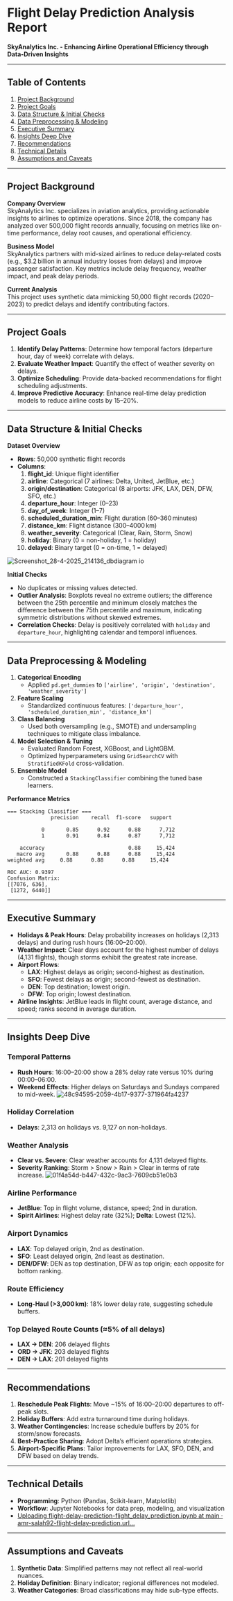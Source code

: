 # Flight Delay Prediction Analysis Report  
**SkyAnalytics Inc. - Enhancing Airline Operational Efficiency through Data-Driven Insights**

---

## Table of Contents

1. [Project Background](#project-background)
2. [Project Goals](#project-goals)
3. [Data Structure & Initial Checks](#data-structure--initial-checks)
4. [Data Preprocessing & Modeling](#data-preprocessing--modeling)
5. [Executive Summary](#executive-summary)
6. [Insights Deep Dive](#insights-deep-dive)
7. [Recommendations](#recommendations)
8. [Technical Details](#technical-details)
9. [Assumptions and Caveats](#assumptions-and-caveats)

---

## Project Background

**Company Overview**  
SkyAnalytics Inc. specializes in aviation analytics, providing actionable insights to airlines to optimize operations. Since 2018, the company has analyzed over 500,000 flight records annually, focusing on metrics like on-time performance, delay root causes, and operational efficiency.

**Business Model**  
SkyAnalytics partners with mid-sized airlines to reduce delay-related costs (e.g., \$3.2 billion in annual industry losses from delays) and improve passenger satisfaction. Key metrics include delay frequency, weather impact, and peak delay periods.

**Current Analysis**  
This project uses synthetic data mimicking 50,000 flight records (2020–2023) to predict delays and identify contributing factors.

---

## Project Goals

1. **Identify Delay Patterns**: Determine how temporal factors (departure hour, day of week) correlate with delays.  
2. **Evaluate Weather Impact**: Quantify the effect of weather severity on delays.  
3. **Optimize Scheduling**: Provide data-backed recommendations for flight scheduling adjustments.  
4. **Improve Predictive Accuracy**: Enhance real-time delay prediction models to reduce airline costs by 15–20%.

---

## Data Structure & Initial Checks

**Dataset Overview**  
- **Rows**: 50,000 synthetic flight records  
- **Columns**:  
  1. **flight_id**: Unique flight identifier  
  2. **airline**: Categorical (7 airlines: Delta, United, JetBlue, etc.)  
  3. **origin/destination**: Categorical (8 airports: JFK, LAX, DEN, DFW, SFO, etc.)  
  4. **departure_hour**: Integer (0–23)  
  5. **day_of_week**: Integer (1–7)  
  6. **scheduled_duration_min**: Flight duration (60–360 minutes)  
  7. **distance_km**: Flight distance (300–4000 km)  
  8. **weather_severity**: Categorical (Clear, Rain, Storm, Snow)  
  9. **holiday**: Binary (0 = non-holiday, 1 = holiday)  
  10. **delayed**: Binary target (0 = on-time, 1 = delayed)
 
      
![Screenshot_28-4-2025_214136_dbdiagram io](https://github.com/user-attachments/assets/1bc11c6f-a32c-4d41-baf2-73b56609c7bc)

**Initial Checks**  
- No duplicates or missing values detected.  
- **Outlier Analysis**: Boxplots reveal no extreme outliers; the difference between the 25th percentile and minimum closely matches the difference between the 75th percentile and maximum, indicating symmetric distributions without skewed extremes.  
- **Correlation Checks**: Delay is positively correlated with `holiday` and `departure_hour`, highlighting calendar and temporal influences.

---

## Data Preprocessing & Modeling

1. **Categorical Encoding**  
   - Applied `pd.get_dummies` to `['airline', 'origin', 'destination', 'weather_severity']`
2. **Feature Scaling**  
   - Standardized continuous features: `['departure_hour', 'scheduled_duration_min', 'distance_km']`
3. **Class Balancing**  
   - Used both oversampling (e.g., SMOTE) and undersampling techniques to mitigate class imbalance.
4. **Model Selection & Tuning**  
   - Evaluated Random Forest, XGBoost, and LightGBM.  
   - Optimized hyperparameters using `GridSearchCV` with `StratifiedKFold` cross-validation.
5. **Ensemble Model**  
   - Constructed a `StackingClassifier` combining the tuned base learners.

**Performance Metrics**  
```
=== Stacking Classifier ===
              precision    recall  f1-score   support

           0       0.85      0.92      0.88      7,712
           1       0.91      0.84      0.87      7,712

    accuracy                           0.88     15,424
   macro avg       0.88      0.88      0.88     15,424
weighted avg     0.88      0.88      0.88     15,424

ROC AUC: 0.9397
Confusion Matrix:
[[7076, 636],
 [1272, 6440]]
```

---

## Executive Summary

- **Holidays & Peak Hours**: Delay probability increases on holidays (2,313 delays) and during rush hours (16:00–20:00).  
- **Weather Impact**: Clear days account for the highest number of delays (4,131 flights), though storms exhibit the greatest rate increase.  
- **Airport Flows**:  
  - **LAX**: Highest delays as origin; second-highest as destination.  
  - **SFO**: Fewest delays as origin; second-fewest as destination.  
  - **DEN**: Top destination; lowest origin.  
  - **DFW**: Top origin; lowest destination.  
- **Airline Insights**: JetBlue leads in flight count, average distance, and speed; ranks second in average duration.

---

## Insights Deep Dive

### Temporal Patterns
- **Rush Hours**: 16:00–20:00 show a 28% delay rate versus 10% during 00:00–06:00.  
- **Weekend Effects**: Higher delays on Saturdays and Sundays compared to mid-week.
![48c94595-2059-4b17-9377-371964fa4237](https://github.com/user-attachments/assets/a58fefe0-9959-4411-a80e-eac8fca849d6)

### Holiday Correlation
- **Delays**: 2,313 on holidays vs. 9,127 on non-holidays.

### Weather Analysis
- **Clear vs. Severe**: Clear weather accounts for 4,131 delayed flights.  
- **Severity Ranking**: Storm > Snow > Rain > Clear in terms of rate increase.
![01f4a54d-b447-432c-9ac3-7609cb51e0b3](https://github.com/user-attachments/assets/5437c862-5fee-4521-8eab-3173ab47b956)

### Airline Performance
- **JetBlue**: Top in flight volume, distance, speed; 2nd in duration.  
- **Spirit Airlines**: Highest delay rate (32%); **Delta**: Lowest (12%).

### Airport Dynamics
- **LAX**: Top delayed origin, 2nd as destination.  
- **SFO**:  Least delayed origin, 2nd least as destination.  
- **DEN/DFW**: DEN as top destination, DFW as top origin; each opposite for bottom ranking.

### Route Efficiency
- **Long-Haul (>3,000 km)**: 18% lower delay rate, suggesting schedule buffers.  

### Top Delayed Route Counts (≈5% of all delays)
- **LAX → DEN**: 206 delayed flights  
- **ORD → JFK**: 203 delayed flights  
- **DEN → LAX**: 201 delayed flights

---

## Recommendations

1. **Reschedule Peak Flights**: Move ~15% of 16:00–20:00 departures to off-peak slots.  
2. **Holiday Buffers**: Add extra turnaround time during holidays.  
3. **Weather Contingencies**: Increase schedule buffers by 20% for storm/snow forecasts.  
4. **Best-Practice Sharing**: Adopt Delta’s efficient operations strategies.  
5. **Airport-Specific Plans**: Tailor improvements for LAX, SFO, DEN, and DFW based on delay trends.

---

## Technical Details

- **Programming**: Python (Pandas, Scikit-learn, Matplotlib)  
- **Workflow**: Jupyter Notebooks for data prep, modeling, and visualization
- [Uploading flight-delay-prediction-flight_delay_prediction.ipynb at main · amr-salah92-flight-delay-prediction.url…](https://github.com/amr-salah92/flight-delay-prediction/blob/main/flight_delay_prediction.ipynb)


---

## Assumptions and Caveats

1. **Synthetic Data**: Simplified patterns may not reflect all real-world nuances.  
2. **Holiday Definition**: Binary indicator; regional differences not modeled.  
3. **Weather Categories**: Broad classifications may hide sub-type effects.



